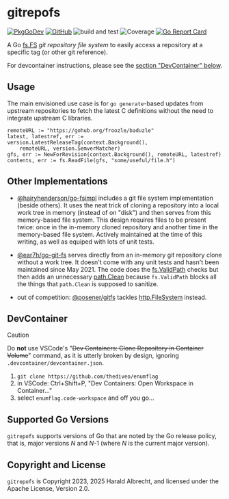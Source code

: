 # gitrepofs

[![PkgGoDev](https://img.shields.io/badge/-reference-blue?logo=go&logoColor=white&labelColor=505050)](https://pkg.go.dev/github.com/thediveo/gitrepofs)
[![GitHub](https://img.shields.io/github/license/thediveo/gitrepofs)](https://img.shields.io/github/license/thediveo/gitrepofs)
![build and test](https://github.com/thediveo/gitrepofs/actions/workflows/buildandtest.yaml/badge.svg?branch=master)
![Coverage](https://img.shields.io/badge/Coverage-93.9%25-brightgreen)
[![Go Report Card](https://goreportcard.com/badge/github.com/thediveo/gitrepofs)](https://goreportcard.com/report/github.com/thediveo/gitrepofs)

A Go [fs.FS](https://pkg.go.dev/io/fs#FS) _git repository file system_ to easily
access a repository at a specific tag (or other git reference).

For devcontainer instructions, please see the [section "DevContainer"
below](#devcontainer).

## Usage

The main envisioned use case is for `go generate`-based updates from upstream
repositories to fetch the latest C definitions without the need to integrate
upstream C libraries.

```golang
remoteURL := "https://gohub.org/froozle/baduzle"
latest, latestref, err := version.LatestReleaseTag(context.Background(),
    remoteURL, version.SemverMatcher)
gfs, err := NewForRevision(context.Background(), remoteURL, latestref)
contents, err := fs.ReadFile(gfs, "some/useful/file.h")
```

## Other Implementations

- [@hairyhenderson/go-fsimpl](https://github.com/hairyhenderson/go-fsimpl)
  includes a git file system implementation (beside others). It uses the neat
  trick of cloning a repository into a local work tree in memory (instead of on
  "disk") and then serves from this memory-based file system. This design
  requires files to be present twice: once in the in-memory cloned repository
  and another time in the memory-based file system. Actively maintained at the
  time of this writing, as well as equiped with lots of unit tests.

- [@ear7h/go-git-fs](https://github.com/ear7h/go-git-fs) serves directly from an
  in-memory git repository clone without a work tree. It doesn't come with any
  unit tests and hasn't been maintained since May 2021. The code does the
  [fs.ValidPath](https://pkg.go.dev/io/fs#ValidPath) checks but then adds an
  unnecessary [path.Clean](https://pkg.go.dev/path#Clean) because `fs.ValidPath`
  blocks all the things that `path.Clean` is supposed to sanitize.

- out of competition: [@posener/gitfs](https://github.com/posener/gitfs) tackles
  [http.FileSystem](https://pkg.go.dev/net/http#FileSystem) instead.

## DevContainer

> [!CAUTION]
>
> Do **not** use VSCode's "~~Dev Containers: Clone Repository in Container
> Volume~~" command, as it is utterly broken by design, ignoring
> `.devcontainer/devcontainer.json`.

1. `git clone https://github.com/thediveo/enumflag`
2. in VSCode: Ctrl+Shift+P, "Dev Containers: Open Workspace in Container..."
3. select `enumflag.code-workspace` and off you go...

## Supported Go Versions

`gitrepofs` supports versions of Go that are noted by the Go release policy,
that is, major versions _N_ and _N_-1 (where _N_ is the current major version).

## Copyright and License

`gitrepofs` is Copyright 2023, 2025 Harald Albrecht, and licensed under the
Apache License, Version 2.0.
